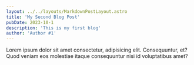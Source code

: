 ```yaml
---
layout: ../../layouts/MarkdownPostLayout.astro
title: 'My Second Blog Post'
pubDate: 2023-10-1
description: 'This is my first blog'
author: 'Author #1'
---
```

Lorem ipsum dolor sit amet consectetur, adipisicing elit. Consequuntur, et? Quod veniam eos molestiae itaque consequuntur nisi id voluptatibus amet?